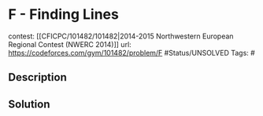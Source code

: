 # F - Finding Lines

contest: [[CFICPC/101482/101482|2014-2015 Northwestern European Regional Contest (NWERC 2014)]]
url: https://codeforces.com/gym/101482/problem/F
#Status/UNSOLVED
Tags: #

## Description

## Solution

